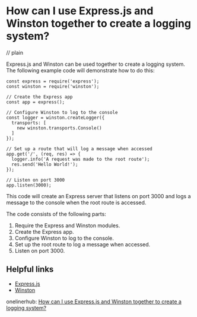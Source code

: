 # How can I use Express.js and Winston together to create a logging system?
// plain

Express.js and Winston can be used together to create a logging system. The following example code will demonstrate how to do this:

```
const express = require('express');
const winston = require('winston');

// Create the Express app
const app = express();

// Configure Winston to log to the console
const logger = winston.createLogger({
  transports: [
    new winston.transports.Console()
  ]
});

// Set up a route that will log a message when accessed
app.get('/', (req, res) => {
  logger.info('A request was made to the root route');
  res.send('Hello World!');
});

// Listen on port 3000
app.listen(3000);
```

This code will create an Express server that listens on port 3000 and logs a message to the console when the root route is accessed.

The code consists of the following parts:

1. Require the Express and Winston modules.
2. Create the Express app.
3. Configure Winston to log to the console.
4. Set up the root route to log a message when accessed.
5. Listen on port 3000.

## Helpful links

- [Express.js](https://expressjs.com/)
- [Winston](https://github.com/winstonjs/winston)

onelinerhub: [How can I use Express.js and Winston together to create a logging system?](https://onelinerhub.com/expressjs/how-can-i-use-express-js-and-winston-together-to-create-a-logging-system)